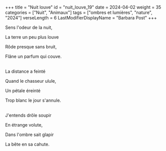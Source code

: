 +++
title = "Nuit louve"
id = "nuit_louve_19"
date = 2024-04-02
weight = 35
categories = ["Nuit", "Animaux"]
tags = ["ombres et lumières", "nature", "2024"]
verseLength = 6
LastModifierDisplayName = "Barbara Post"
+++

Sens l'odeur de la nuit,

La terre un peu plus louve

Rôde presque sans bruit,

Flâne un parfum qui couve.

 \
La distance a feinté

Quand le chasseur ulule,

Un pétale éreinté

Trop blanc le jour s'annule.

 \
J'entends drôle soupir

En étrange volute,

Dans l'ombre sait glapir

La bête en sa cahute.
